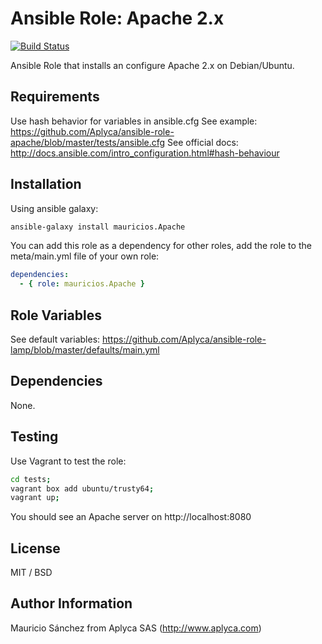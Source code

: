 # Ansible Role: Apache 2.x

[![Build Status](https://travis-ci.org/Aplyca/ansible-role-apache.svg?branch=master)](https://travis-ci.org/Aplyca/ansible-role-apache)

Ansible Role that installs an configure Apache 2.x on Debian/Ubuntu.

## Requirements

Use hash behavior for variables in ansible.cfg
See example: https://github.com/Aplyca/ansible-role-apache/blob/master/tests/ansible.cfg
See official docs: http://docs.ansible.com/intro_configuration.html#hash-behaviour

## Installation

Using ansible galaxy:
```bash
ansible-galaxy install mauricios.Apache
```
You can add this role as a dependency for other roles, add the role to the meta/main.yml file of your own role:
```yaml
dependencies:
  - { role: mauricios.Apache }
```

## Role Variables

See default variables: https://github.com/Aplyca/ansible-role-lamp/blob/master/defaults/main.yml

## Dependencies

None.

## Testing

Use Vagrant to test the role:

```bash
cd tests;
vagrant box add ubuntu/trusty64;
vagrant up;
```
You should see an Apache server on http://localhost:8080

## License

MIT / BSD

## Author Information

Mauricio Sánchez from Aplyca SAS (http://www.aplyca.com)